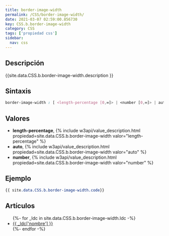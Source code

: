 ```yaml
---
title: border-image-width
permalink: /CSS/border-image-width/
date: 2021-03-07 02:59:00.856730
key: CSS.b.border-image-width
category: CSS
tags: ['propiedad css']
sidebar: 
  nav: css
---
```


## Descripción
{{site.data.CSS.b.border-image-width.description }}

## Sintaxis
~~~css
border-image-width : [ <length-percentage [0,∞]> | <number [0,∞]> | auto ]{1,4}
~~~

## Valores
* **length-percentage**,  {% include w3api/value_description.html propiedad=site.data.CSS.b.border-image-width valor="length-percentage" %}
* **auto**,  {% include w3api/value_description.html propiedad=site.data.CSS.b.border-image-width valor="auto" %}
* **number**,  {% include w3api/value_description.html propiedad=site.data.CSS.b.border-image-width valor="number" %}

## Ejemplo
~~~css
{{ site.data.CSS.b.border-image-width.code}}
~~~

## Artículos
<ul>
{%- for _ldc in site.data.CSS.b.border-image-width.ldc -%}
   <li>
       <a href="{{_ldc['url'] }}">{{ _ldc['nombre'] }}</a>
   </li>
{%- endfor -%}
</ul>
